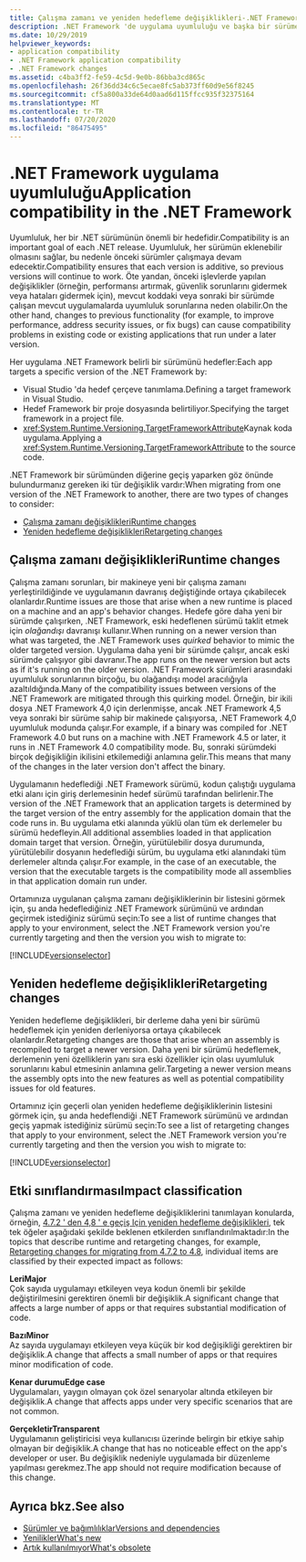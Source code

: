 ```yaml
---
title: Çalışma zamanı ve yeniden hedefleme değişiklikleri-.NET Framework
description: .NET Framework 'de uygulama uyumluluğu ve başka bir sürüme geçiş yaparken çalışma zamanı ve yeniden hedefleme değişikliklerinin nasıl etkilendiğine ilişkin bilgi edinin.
ms.date: 10/29/2019
helpviewer_keywords:
- application compatibility
- .NET Framework application compatibility
- .NET Framework changes
ms.assetid: c4ba3ff2-fe59-4c5d-9e0b-86bba3cd865c
ms.openlocfilehash: 26f36dd34c6c5ecae8fc5ab373ff60d9e56f8245
ms.sourcegitcommit: cf5a800a33de64d0aad6d115ffcc935f32375164
ms.translationtype: MT
ms.contentlocale: tr-TR
ms.lasthandoff: 07/20/2020
ms.locfileid: "86475495"
---
```

# <a name="application-compatibility-in-the-net-framework"></a><span data-ttu-id="a93dc-103">.NET Framework uygulama uyumluluğu</span><span class="sxs-lookup"><span data-stu-id="a93dc-103">Application compatibility in the .NET Framework</span></span>

<span data-ttu-id="a93dc-104">Uyumluluk, her bir .NET sürümünün önemli bir hedefidir.</span><span class="sxs-lookup"><span data-stu-id="a93dc-104">Compatibility is an important goal of each .NET release.</span></span> <span data-ttu-id="a93dc-105">Uyumluluk, her sürümün eklenebilir olmasını sağlar, bu nedenle önceki sürümler çalışmaya devam edecektir.</span><span class="sxs-lookup"><span data-stu-id="a93dc-105">Compatibility ensures that each version is additive, so previous versions will continue to work.</span></span> <span data-ttu-id="a93dc-106">Öte yandan, önceki işlevlerde yapılan değişiklikler (örneğin, performansı artırmak, güvenlik sorunlarını gidermek veya hataları gidermek için), mevcut koddaki veya sonraki bir sürümde çalışan mevcut uygulamalarda uyumluluk sorunlarına neden olabilir.</span><span class="sxs-lookup"><span data-stu-id="a93dc-106">On the other hand, changes to previous functionality (for example, to improve performance, address security issues, or fix bugs) can cause compatibility problems in existing code or existing applications that run under a later version.</span></span>

<span data-ttu-id="a93dc-107">Her uygulama .NET Framework belirli bir sürümünü hedefler:</span><span class="sxs-lookup"><span data-stu-id="a93dc-107">Each app targets a specific version of the .NET Framework by:</span></span>

- <span data-ttu-id="a93dc-108">Visual Studio 'da hedef çerçeve tanımlama.</span><span class="sxs-lookup"><span data-stu-id="a93dc-108">Defining a target framework in Visual Studio.</span></span>
- <span data-ttu-id="a93dc-109">Hedef Framework bir proje dosyasında belirtiliyor.</span><span class="sxs-lookup"><span data-stu-id="a93dc-109">Specifying the target framework in a project file.</span></span>
- <span data-ttu-id="a93dc-110"><xref:System.Runtime.Versioning.TargetFrameworkAttribute>Kaynak koda uygulama.</span><span class="sxs-lookup"><span data-stu-id="a93dc-110">Applying a <xref:System.Runtime.Versioning.TargetFrameworkAttribute> to the source code.</span></span>

<span data-ttu-id="a93dc-111">.NET Framework bir sürümünden diğerine geçiş yaparken göz önünde bulundurmanız gereken iki tür değişiklik vardır:</span><span class="sxs-lookup"><span data-stu-id="a93dc-111">When migrating from one version of the .NET Framework to another, there are two types of changes to consider:</span></span>

- [<span data-ttu-id="a93dc-112">Çalışma zamanı değişiklikleri</span><span class="sxs-lookup"><span data-stu-id="a93dc-112">Runtime changes</span></span>](#runtime-changes)
- [<span data-ttu-id="a93dc-113">Yeniden hedefleme değişiklikleri</span><span class="sxs-lookup"><span data-stu-id="a93dc-113">Retargeting changes</span></span>](#retargeting-changes)

## <a name="runtime-changes"></a><span data-ttu-id="a93dc-114">Çalışma zamanı değişiklikleri</span><span class="sxs-lookup"><span data-stu-id="a93dc-114">Runtime changes</span></span>

<span data-ttu-id="a93dc-115">Çalışma zamanı sorunları, bir makineye yeni bir çalışma zamanı yerleştirildiğinde ve uygulamanın davranış değiştiğinde ortaya çıkabilecek olanlardır.</span><span class="sxs-lookup"><span data-stu-id="a93dc-115">Runtime issues are those that arise when a new runtime is placed on a machine and an app's behavior changes.</span></span> <span data-ttu-id="a93dc-116">Hedefe göre daha yeni bir sürümde çalışırken, .NET Framework, eski hedeflenen sürümü taklit etmek için *olağandışı* davranışı kullanır.</span><span class="sxs-lookup"><span data-stu-id="a93dc-116">When running on a newer version than what was targeted, the .NET Framework uses *quirked* behavior to mimic the older targeted version.</span></span> <span data-ttu-id="a93dc-117">Uygulama daha yeni bir sürümde çalışır, ancak eski sürümde çalışıyor gibi davranır.</span><span class="sxs-lookup"><span data-stu-id="a93dc-117">The app runs on the newer version but acts as if it's running on the older version.</span></span> <span data-ttu-id="a93dc-118">.NET Framework sürümleri arasındaki uyumluluk sorunlarının birçoğu, bu olağandışı model aracılığıyla azaltıldığında.</span><span class="sxs-lookup"><span data-stu-id="a93dc-118">Many of the compatibility issues between versions of the .NET Framework are mitigated through this quirking model.</span></span> <span data-ttu-id="a93dc-119">Örneğin, bir ikili dosya .NET Framework 4,0 için derlenmişse, ancak .NET Framework 4,5 veya sonraki bir sürüme sahip bir makinede çalışıyorsa, .NET Framework 4,0 uyumluluk modunda çalışır.</span><span class="sxs-lookup"><span data-stu-id="a93dc-119">For example, if a binary was compiled for .NET Framework 4.0 but runs on a machine with .NET Framework 4.5 or later, it runs in .NET Framework 4.0 compatibility mode.</span></span> <span data-ttu-id="a93dc-120">Bu, sonraki sürümdeki birçok değişikliğin ikilisini etkilemediği anlamına gelir.</span><span class="sxs-lookup"><span data-stu-id="a93dc-120">This means that many of the changes in the later version don't affect the binary.</span></span>

<span data-ttu-id="a93dc-121">Uygulamanın hedeflediği .NET Framework sürümü, kodun çalıştığı uygulama etki alanı için giriş derlemesinin hedef sürümü tarafından belirlenir.</span><span class="sxs-lookup"><span data-stu-id="a93dc-121">The version of the .NET Framework that an application targets is determined by the target version of the entry assembly for the application domain that the code runs in.</span></span> <span data-ttu-id="a93dc-122">Bu uygulama etki alanında yüklü olan tüm ek derlemeler bu sürümü hedefleyin.</span><span class="sxs-lookup"><span data-stu-id="a93dc-122">All additional assemblies loaded in that application domain target that version.</span></span> <span data-ttu-id="a93dc-123">Örneğin, yürütülebilir dosya durumunda, yürütülebilir dosyanın hedeflediği sürüm, bu uygulama etki alanındaki tüm derlemeler altında çalışır.</span><span class="sxs-lookup"><span data-stu-id="a93dc-123">For example, in the case of an executable, the version that the executable targets is the compatibility mode all assemblies in that application domain run under.</span></span>

<span data-ttu-id="a93dc-124">Ortamınıza uygulanan çalışma zamanı değişikliklerinin bir listesini görmek için, şu anda hedeflediğiniz .NET Framework sürümünü ve ardından geçirmek istediğiniz sürümü seçin:</span><span class="sxs-lookup"><span data-stu-id="a93dc-124">To see a list of runtime changes that apply to your environment, select the .NET Framework version you're currently targeting and then the version you wish to migrate to:</span></span>

[!INCLUDE[versionselector](../../../includes/migration-guide/runtime/versionselector.md)]

## <a name="retargeting-changes"></a><span data-ttu-id="a93dc-125">Yeniden hedefleme değişiklikleri</span><span class="sxs-lookup"><span data-stu-id="a93dc-125">Retargeting changes</span></span>

<span data-ttu-id="a93dc-126">Yeniden hedefleme değişiklikleri, bir derleme daha yeni bir sürümü hedeflemek için yeniden derleniyorsa ortaya çıkabilecek olanlardır.</span><span class="sxs-lookup"><span data-stu-id="a93dc-126">Retargeting changes are those that arise when an assembly is recompiled to target a newer version.</span></span> <span data-ttu-id="a93dc-127">Daha yeni bir sürümü hedeflemek, derlemenin yeni özelliklerin yanı sıra eski özellikler için olası uyumluluk sorunlarını kabul etmesinin anlamına gelir.</span><span class="sxs-lookup"><span data-stu-id="a93dc-127">Targeting a newer version means the assembly opts into the new features as well as potential compatibility issues for old features.</span></span>

<span data-ttu-id="a93dc-128">Ortamınız için geçerli olan yeniden hedefleme değişikliklerinin listesini görmek için, şu anda hedeflendiği .NET Framework sürümünü ve ardından geçiş yapmak istediğiniz sürümü seçin:</span><span class="sxs-lookup"><span data-stu-id="a93dc-128">To see a list of retargeting changes that apply to your environment, select the .NET Framework version you're currently targeting and then the version you wish to migrate to:</span></span>

[!INCLUDE[versionselector](../../../includes/migration-guide/retargeting/versionselector.md)]

## <a name="impact-classification"></a><span data-ttu-id="a93dc-129">Etki sınıflandırması</span><span class="sxs-lookup"><span data-stu-id="a93dc-129">Impact classification</span></span>

<span data-ttu-id="a93dc-130">Çalışma zamanı ve yeniden hedefleme değişikliklerini tanımlayan konularda, örneğin, [4.7.2 ' den 4,8 ' e geçiş Için yeniden hedefleme değişiklikleri](retargeting/4.7.2-4.8.md), tek tek öğeler aşağıdaki şekilde beklenen etkilerden sınıflandırılmaktadır:</span><span class="sxs-lookup"><span data-stu-id="a93dc-130">In the topics that describe runtime and retargeting changes, for example, [Retargeting changes for migrating from 4.7.2 to 4.8](retargeting/4.7.2-4.8.md), individual items are classified by their expected impact as follows:</span></span>

<span data-ttu-id="a93dc-131">**Leri**</span><span class="sxs-lookup"><span data-stu-id="a93dc-131">**Major**</span></span>\
<span data-ttu-id="a93dc-132">Çok sayıda uygulamayı etkileyen veya kodun önemli bir şekilde değiştirilmesini gerektiren önemli bir değişiklik.</span><span class="sxs-lookup"><span data-stu-id="a93dc-132">A significant change that affects a large number of apps or that requires substantial modification of code.</span></span>

<span data-ttu-id="a93dc-133">**Bazı**</span><span class="sxs-lookup"><span data-stu-id="a93dc-133">**Minor**</span></span>\
<span data-ttu-id="a93dc-134">Az sayıda uygulamayı etkileyen veya küçük bir kod değişikliği gerektiren bir değişiklik.</span><span class="sxs-lookup"><span data-stu-id="a93dc-134">A change that affects a small number of apps or that requires minor modification of code.</span></span>

<span data-ttu-id="a93dc-135">**Kenar durumu**</span><span class="sxs-lookup"><span data-stu-id="a93dc-135">**Edge case**</span></span>\
<span data-ttu-id="a93dc-136">Uygulamaları, yaygın olmayan çok özel senaryolar altında etkileyen bir değişiklik.</span><span class="sxs-lookup"><span data-stu-id="a93dc-136">A change that affects apps under very specific scenarios that are not common.</span></span>

<span data-ttu-id="a93dc-137">**Gerçekletir**</span><span class="sxs-lookup"><span data-stu-id="a93dc-137">**Transparent**</span></span>\
<span data-ttu-id="a93dc-138">Uygulamanın geliştiricisi veya kullanıcısı üzerinde belirgin bir etkiye sahip olmayan bir değişiklik.</span><span class="sxs-lookup"><span data-stu-id="a93dc-138">A change that has no noticeable effect on the app's developer or user.</span></span> <span data-ttu-id="a93dc-139">Bu değişiklik nedeniyle uygulamada bir düzenleme yapılması gerekmez.</span><span class="sxs-lookup"><span data-stu-id="a93dc-139">The app should not require modification because of this change.</span></span>

## <a name="see-also"></a><span data-ttu-id="a93dc-140">Ayrıca bkz.</span><span class="sxs-lookup"><span data-stu-id="a93dc-140">See also</span></span>

- [<span data-ttu-id="a93dc-141">Sürümler ve bağımlılıklar</span><span class="sxs-lookup"><span data-stu-id="a93dc-141">Versions and dependencies</span></span>](versions-and-dependencies.md)
- [<span data-ttu-id="a93dc-142">Yenilikler</span><span class="sxs-lookup"><span data-stu-id="a93dc-142">What's new</span></span>](../whats-new/index.md)
- [<span data-ttu-id="a93dc-143">Artık kullanılmıyor</span><span class="sxs-lookup"><span data-stu-id="a93dc-143">What's obsolete</span></span>](../whats-new/whats-obsolete.md)
